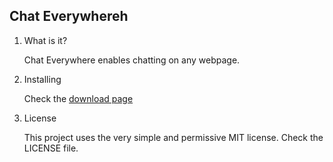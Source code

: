 ## Chat Everywhereh ##

1. What is it?

    Chat Everywhere enables chatting on any webpage.

2. Installing

    Check the [download page](http://everywhere.fam.cx/)

3. License

    This project uses the very simple and permissive MIT license. Check the LICENSE file.
